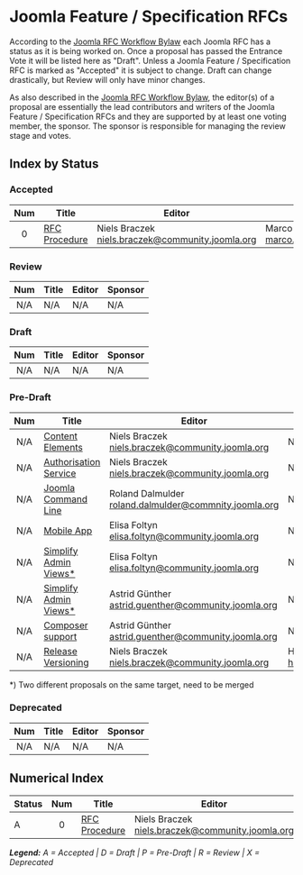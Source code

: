 # Joomla Feature / Specification RFCs

According to the [Joomla RFC Workflow Bylaw][workflow] each Joomla RFC has a
status as it is being worked on. Once a proposal has passed the Entrance Vote it
will be listed here as "Draft". Unless a Joomla Feature / Specification RFC is marked
as "Accepted" it is subject to change. Draft can change drastically, but Review will
only have minor changes.

As also described in the [Joomla RFC Workflow Bylaw][workflow], the editor(s) of a
proposal are essentially the lead contributors and writers of the Joomla Feature /
Specification RFCs and they are supported by at least one voting member, the sponsor.
The sponsor is responsible for managing the review stage and votes.

## Index by Status

### Accepted

| Num | Title                          | Editor                  | Sponsor           |
|:---:|--------------------------------|-------------------------|-------------------|
| 0 | [RFC Procedure][rfc-procedure] | Niels Braczek <niels.braczek@community.joomla.org> | Marco Dings <marco.dings@community.joomla.org> |

### Review

| Num | Title                          | Editor                  | Sponsor           |
|:---:|--------------------------------|-------------------------|-------------------|
| N/A | N/A                            | N/A                     | N/A               |

### Draft

| Num | Title                          | Editor                  | Sponsor           |
|:---:|--------------------------------|-------------------------|-------------------|
| N/A | N/A                            | N/A                     | N/A               |

### Pre-Draft

| Num | Title                          | Editor                           | Sponsor           |
|:---:|--------------------------------|----------------------------------|-------------------|
| N/A | [Content Elements][contentelements]  | Niels Braczek <niels.braczek@community.joomla.org> | N/A |
| N/A | [Authorisation Service][authorisation]  | Niels Braczek <niels.braczek@community.joomla.org> | N/A |
| N/A | [Joomla Command Line][joomla-cli]  | Roland Dalmulder <roland.dalmulder@commnity.joomla.org> | N/A |
| N/A | [Mobile App][mobile-app]  | Elisa Foltyn <elisa.foltyn@community.joomla.org> | N/A |
| N/A | [Simplify Admin Views*][simplify-admin]  | Elisa Foltyn <elisa.foltyn@community.joomla.org> | N/A |
| N/A | [Simplify Admin Views*][simplify-admin2]  | Astrid Günther <astrid.guenther@community.joomla.org> | N/A |
| N/A | [Composer support][composer]  | Astrid Günther <astrid.guenther@community.joomla.org> | N/A |
| N/A | [Release Versioning][release-versioning]  | Niels Braczek <niels.braczek@community.joomla.org> | Harald Leithner <harald.leithner@community.joomla.org> |

*) Two different proposals on the same target, need to be merged 

### Deprecated

| Num | Title                          | Editor                  | Sponsor           |
|:---:|--------------------------------|-------------------------|-------------------|
| N/A | N/A                            | N/A                     | N/A               |

## Numerical Index

| Status | Num | Title                          | Editor                  | Sponsor           |
|--------|:---:|--------------------------------|-------------------------|-------------------|
| A | 0 | [RFC Procedure][rfc-procedure] | Niels Braczek <niels.braczek@community.joomla.org> | Marco Dings <marco.dings@community.joomla.org> |

_**Legend:** A = Accepted | D = Draft | P = Pre-Draft | R = Review | X = Deprecated_

[workflow]: bylaws/workflow.md
[contentelements]: https://github.com/joomla-x/joomla-Specifications/tree/master/proposed
[authorisation]: https://github.com/joomla-x/joomla-standards/pull/2
[joomla-cli]: https://github.com/joomla-x/joomla-standards/pull/4
[mobile-app]: https://github.com/joomla-x/joomla-standards/pull/5
[simplify-admin]: https://github.com/joomla-x/joomla-standards/pull/6
[simplify-admin2]: https://github.com/joomla-x/joomla-standards/pull/7
[composer]: https://github.com/joomla-x/joomla-standards/pull/8
[rfc-procedure]: https://github.com/joomla-x/joomla-standards/blob/master/accepted/RFC-0-rfc-meta.md
[release-versioning]: https://github.com/joomla-x/joomla-Specifications/tree/master/proposed
